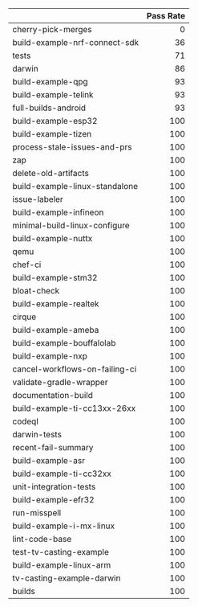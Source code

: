 |                                |   Pass Rate |
|:-------------------------------|------------:|
| cherry-pick-merges             |           0 |
| build-example-nrf-connect-sdk  |          36 |
| tests                          |          71 |
| darwin                         |          86 |
| build-example-qpg              |          93 |
| build-example-telink           |          93 |
| full-builds-android            |          93 |
| build-example-esp32            |         100 |
| build-example-tizen            |         100 |
| process-stale-issues-and-prs   |         100 |
| zap                            |         100 |
| delete-old-artifacts           |         100 |
| build-example-linux-standalone |         100 |
| issue-labeler                  |         100 |
| build-example-infineon         |         100 |
| minimal-build-linux-configure  |         100 |
| build-example-nuttx            |         100 |
| qemu                           |         100 |
| chef-ci                        |         100 |
| build-example-stm32            |         100 |
| bloat-check                    |         100 |
| build-example-realtek          |         100 |
| cirque                         |         100 |
| build-example-ameba            |         100 |
| build-example-bouffalolab      |         100 |
| build-example-nxp              |         100 |
| cancel-workflows-on-failing-ci |         100 |
| validate-gradle-wrapper        |         100 |
| documentation-build            |         100 |
| build-example-ti-cc13xx-26xx   |         100 |
| codeql                         |         100 |
| darwin-tests                   |         100 |
| recent-fail-summary            |         100 |
| build-example-asr              |         100 |
| build-example-ti-cc32xx        |         100 |
| unit-integration-tests         |         100 |
| build-example-efr32            |         100 |
| run-misspell                   |         100 |
| build-example-i-mx-linux       |         100 |
| lint-code-base                 |         100 |
| test-tv-casting-example        |         100 |
| build-example-linux-arm        |         100 |
| tv-casting-example-darwin      |         100 |
| builds                         |         100 |